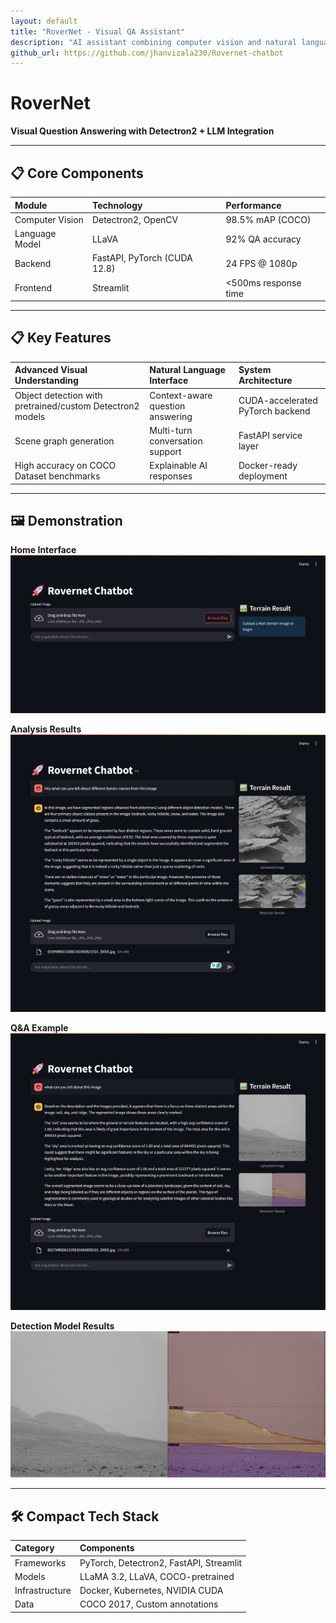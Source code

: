 ```yaml
---
layout: default
title: "RoverNet - Visual QA Assistant"
description: "AI assistant combining computer vision and natural language processing"
github_url: https://github.com/jhanvizala230/Rovernet-chatbot
---
```


# RoverNet  
**Visual Question Answering with Detectron2 + LLM Integration**

---

## 📋 Core Components

| **Module** | **Technology** | **Performance** |
|:------------------|:---------------------|:--------------------|
| Computer Vision | Detectron2, OpenCV | 98.5% mAP (COCO) |
| Language Model | LLaVA  | 92% QA accuracy |
| Backend | FastAPI, PyTorch (CUDA 12.8)  | 24 FPS @ 1080p |
| Frontend | Streamlit | <500ms response time |


---

## 📋 Key Features

| **Advanced Visual Understanding** | **Natural Language Interface** | **System Architecture** |
|:----------------------|:------------------------|:------------------------|
| Object detection with pretrained/custom Detectron2 models | Context-aware question answering | CUDA-accelerated PyTorch backend|
|Scene graph generation | Multi-turn conversation support | FastAPI service layer |
|High accuracy on COCO Dataset benchmarks | Explainable AI responses | Docker-ready deployment |
  
--- 

## 🖼️ Demonstration

**Home Interface**  
![Home Screen](/assets/images/rovernet/initial_screen_resize.png)
<!-- *Streamlit UI with image upload capability* -->

**Analysis Results**  
![Image Analysis](/assets/images/rovernet/results_resize.png)
<!-- *Object detection overlay with confidence scores* -->

**Q&A Example**  
![Chat Example](/assets/images/rovernet/results2_resize.png)
<!-- *Natural language interaction about scene content* -->

**Detection Model Results**  
![Chat Example](/assets/images/rovernet/detection_result_resize.png)
<!-- *Natural language interaction about scene content* -->

---

## 🛠️ Compact Tech Stack

| **Category**       | **Components**                                 |
|:-------------------|:-----------------------------------------------|
| Frameworks         | PyTorch, Detectron2, FastAPI, Streamlit        |
| Models             | LLaMA 3.2, LLaVA, COCO-pretrained              |
| Infrastructure     | Docker, Kubernetes, NVIDIA CUDA                |
| Data               | COCO 2017, Custom annotations                  |